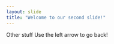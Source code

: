 ```yaml
---
layout: slide
title: "Welcome to our second slide!"
---
```

Other stuff
Use the left arrow to go back!

